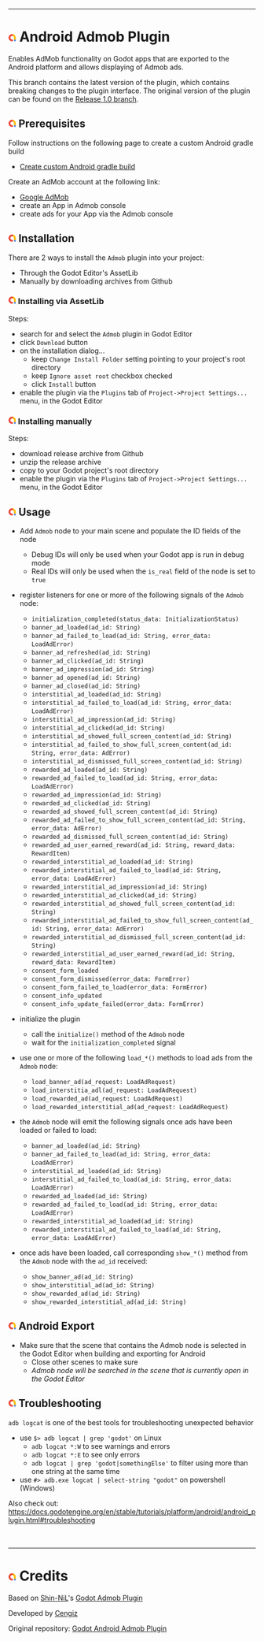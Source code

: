 
---
# ![](admob/addon_template/icon.png?raw=true) Android Admob Plugin

Enables AdMob functionality on Godot apps that are exported to the Android platform and allows 
displaying of Admob ads.

This branch contains the latest version of the plugin, which contains breaking changes to the plugin
interface. The original version of the plugin can be found on the
[Release 1.0 branch](https://github.com/cengiz-pz/godot-android-admob-plugin/tree/release-1.0).

## ![](admob/addon_template/icon.png?raw=true) Prerequisites
Follow instructions on the following page to create a custom Android gradle build
- [Create custom Android gradle build](https://docs.godotengine.org/en/stable/tutorials/export/android_gradle_build.html)

Create an AdMob account at the following link:
- [Google AdMob](https://admob.google.com/)
- create an App in Admob console
- create ads for your App via the Admob console

## ![](admob/addon_template/icon.png?raw=true) Installation
There are 2 ways to install the `Admob` plugin into your project:
- Through the Godot Editor's AssetLib
- Manually by downloading archives from Github

### ![](admob/addon_template/icon.png?raw=true) Installing via AssetLib
Steps:
- search for and select the `Admob` plugin in Godot Editor
- click `Download` button
- on the installation dialog...
  - keep `Change Install Folder` setting pointing to your project's root directory
  - keep `Ignore asset root` checkbox checked
  - click `Install` button
- enable the plugin via the `Plugins` tab of `Project->Project Settings...` menu, in the Godot Editor

### ![](admob/addon_template/icon.png?raw=true) Installing manually
Steps:
- download release archive from Github
- unzip the release archive
- copy to your Godot project's root directory
- enable the plugin via the `Plugins` tab of `Project->Project Settings...` menu, in the Godot Editor

## ![](admob/addon_template/icon.png?raw=true) Usage
- Add `Admob` node to your main scene and populate the ID fields of the node
  - Debug IDs will only be used when your Godot app is run in debug mode
  - Real IDs will only be used when the `is_real` field of the node is set to `true`

- register listeners for one or more of the following signals of the `Admob` node:
  - `initialization_completed(status_data: InitializationStatus)`
  - `banner_ad_loaded(ad_id: String)`
  - `banner_ad_failed_to_load(ad_id: String, error_data: LoadAdError)`
  - `banner_ad_refreshed(ad_id: String)`
  - `banner_ad_clicked(ad_id: String)`
  - `banner_ad_impression(ad_id: String)`
  - `banner_ad_opened(ad_id: String)`
  - `banner_ad_closed(ad_id: String)`
  - `interstitial_ad_loaded(ad_id: String)`
  - `interstitial_ad_failed_to_load(ad_id: String, error_data: LoadAdError)`
  - `interstitial_ad_impression(ad_id: String)`
  - `interstitial_ad_clicked(ad_id: String)`
  - `interstitial_ad_showed_full_screen_content(ad_id: String)`
  - `interstitial_ad_failed_to_show_full_screen_content(ad_id: String, error_data: AdError)`
  - `interstitial_ad_dismissed_full_screen_content(ad_id: String)`
  - `rewarded_ad_loaded(ad_id: String)`
  - `rewarded_ad_failed_to_load(ad_id: String, error_data: LoadAdError)`
  - `rewarded_ad_impression(ad_id: String)`
  - `rewarded_ad_clicked(ad_id: String)`
  - `rewarded_ad_showed_full_screen_content(ad_id: String)`
  - `rewarded_ad_failed_to_show_full_screen_content(ad_id: String, error_data: AdError)`
  - `rewarded_ad_dismissed_full_screen_content(ad_id: String)`
  - `rewarded_ad_user_earned_reward(ad_id: String, reward_data: RewardItem)`
  - `rewarded_interstitial_ad_loaded(ad_id: String)`
  - `rewarded_interstitial_ad_failed_to_load(ad_id: String, error_data: LoadAdError)`
  - `rewarded_interstitial_ad_impression(ad_id: String)`
  - `rewarded_interstitial_ad_clicked(ad_id: String)`
  - `rewarded_interstitial_ad_showed_full_screen_content(ad_id: String)`
  - `rewarded_interstitial_ad_failed_to_show_full_screen_content(ad_id: String, error_data: AdError)`
  - `rewarded_interstitial_ad_dismissed_full_screen_content(ad_id: String)`
  - `rewarded_interstitial_ad_user_earned_reward(ad_id: String, reward_data: RewardItem)`
  - `consent_form_loaded`
  - `consent_form_dismissed(error_data: FormError)`
  - `consent_form_failed_to_load(error_data: FormError)`
  - `consent_info_updated`
  - `consent_info_update_failed(error_data: FormError)`
- initialize the plugin
  - call the `initialize()` method of the `Admob` node
  - wait for the `initialization_completed` signal
- use one or more of the following `load_*()` methods to load ads from the `Admob` node:
  - `load_banner_ad(ad_request: LoadAdRequest)`
  - `load_interstitia_adl(ad_request: LoadAdRequest)`
  - `load_rewarded_ad(ad_request: LoadAdRequest)`
  - `load_rewarded_interstitial_ad(ad_request: LoadAdRequest)`
- the `Admob` node will emit the following signals once ads have been loaded or failed to load:
  - `banner_ad_loaded(ad_id: String)`
  - `banner_ad_failed_to_load(ad_id: String, error_data: LoadAdError)`
  - `interstitial_ad_loaded(ad_id: String)`
  - `interstitial_ad_failed_to_load(ad_id: String, error_data: LoadAdError)`
  - `rewarded_ad_loaded(ad_id: String)`
  - `rewarded_ad_failed_to_load(ad_id: String, error_data: LoadAdError)`
  - `rewarded_interstitial_ad_loaded(ad_id: String)`
  - `rewarded_interstitial_ad_failed_to_load(ad_id: String, error_data: LoadAdError)`
- once ads have been loaded, call corresponding `show_*()` method from the `Admob` node with the `ad_id` received:
  - `show_banner_ad(ad_id: String)`
  - `show_interstitial_ad(ad_id: String)`
  - `show_rewarded_ad(ad_id: String)`
  - `show_rewarded_interstitial_ad(ad_id: String)`

## ![](admob/addon_template/icon.png?raw=true) Android Export
- Make sure that the scene that contains the Admob node is selected in the Godot Editor when building and exporting for Android
  - Close other scenes to make sure
  - _Admob node will be searched in the scene that is currently open in the Godot Editor_

## ![](admob/addon_template/icon.png?raw=true) Troubleshooting
`adb logcat` is one of the best tools for troubleshooting unexpected behavior
- use `$> adb logcat | grep 'godot'` on Linux
  - `adb logcat *:W` to see warnings and errors
  - `adb logcat *:E` to see only errors
  - `adb logcat | grep 'godot|somethingElse'` to filter using more than one string at the same time
- use `#> adb.exe logcat | select-string "godot"` on powershell (Windows)

Also check out:
https://docs.godotengine.org/en/stable/tutorials/platform/android/android_plugin.html#troubleshooting
<br/><br/><br/>

---
# ![](admob/addon_template/icon.png?raw=true) Credits
Based on [Shin-NiL](https://github.com/Shin-NiL)'s [Godot Admob Plugin](https://github.com/Shin-NiL/Godot-Android-Admob-Plugin)

Developed by [Cengiz](https://github.com/cengiz-pz)

Original repository: [Godot Android Admob Plugin](https://github.com/cengiz-pz/godot-android-admob-plugin)
